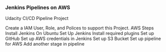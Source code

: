 ### Jenkins Pipelines on AWS
Udacity CI/CD Pipeline Project

Create a IAM User, Role, and Polices to support this Project.
AWS Steps
Install Jenkins On Ubuntu
Set Up Jenkins
Install required plugins
Set up GitHub
Set up AWS credentials in Jenkins
Set up S3 Bucket
Set up pipeline for AWS
Add another stage in pipeline